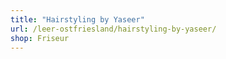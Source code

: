 ```yaml
---
title: "Hairstyling by Yaseer"
url: /leer-ostfriesland/hairstyling-by-yaseer/
shop: Friseur
---
```

